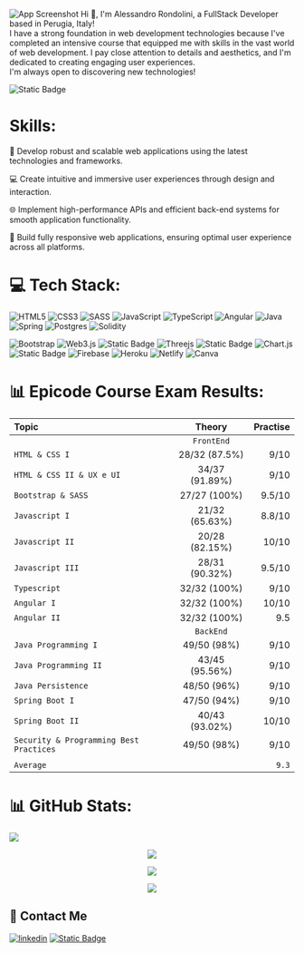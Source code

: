 ![App Screenshot](https://i.postimg.cc/qBDTPFYy/Backgrounf-Linked-In-2.png)
Hi 👋, I'm Alessandro Rondolini, a FullStack Developer based in Perugia, Italy!<br>
I have a strong foundation in web development technologies because I've completed an intensive course that equipped me with skills in the vast world of web development. I pay close attention to details and aesthetics, and I'm dedicated to creating engaging user experiences.<br>
I'm always open to discovering new technologies!

![Static Badge](https://img.shields.io/badge/Crypto%20%26%20Blockchain%20enthusiast-yellow?style=flat&logo=bitcoin)
# Skills:

🚀 Develop robust and scalable web applications using the latest technologies and frameworks.

💻 Create intuitive and immersive user experiences through design and interaction.

🌐 Implement high-performance APIs and efficient back-end systems for smooth application functionality.

📱 Build fully responsive web applications, ensuring optimal user experience across all platforms.

# 💻 Tech Stack:
![HTML5](https://img.shields.io/badge/html5-%23E34F26.svg?style=flat&logo=html5&logoColor=white) 
![CSS3](https://img.shields.io/badge/css3-%231572B6.svg?style=flat&logo=css3&logoColor=white) 
![SASS](https://img.shields.io/badge/SASS-hotpink.svg?style=flat&logo=SASS&logoColor=white) 
![JavaScript](https://img.shields.io/badge/javascript-%23323330.svg?style=flat&logo=javascript&logoColor=%23F7DF1E) 
![TypeScript](https://img.shields.io/badge/typescript-%23007ACC.svg?style=flat&logo=typescript&logoColor=white) 
![Angular](https://img.shields.io/badge/angular-%23DD0031.svg?style=flat&logo=angular&logoColor=white) 
![Java](https://img.shields.io/badge/java-%23ED8B00.svg?style=flat&logo=java&logoColor=white) 
![Spring](https://img.shields.io/badge/spring-%236DB33F.svg?style=flat&logo=spring&logoColor=white) 
![Postgres](https://img.shields.io/badge/postgres-%23316192.svg?style=flat&logo=postgresql&logoColor=white)
![Solidity](https://img.shields.io/badge/Solidity-%23363636.svg?style=flat&logo=solidity&logoColor=white)

![Bootstrap](https://img.shields.io/badge/bootstrap-%23563D7C.svg?style=flat&logo=bootstrap&logoColor=white) 
![Web3.js](https://img.shields.io/badge/web3.js-F16822?style=flat&logo=web3.js&logoColor=white)
![Static Badge](https://img.shields.io/badge/ethers.js-violet?style=flat&logo=ethereum)
![Threejs](https://img.shields.io/badge/threejs-black?style=flat&logo=three.js&logoColor=white)
![Static Badge](https://img.shields.io/badge/anime.js-yellow?style=flat&logo=funimation)
![Chart.js](https://img.shields.io/badge/chart.js-F5788D.svg?style=flat&logo=chart.js&logoColor=white) 
![Static Badge](https://img.shields.io/badge/amChart.js-black?style=flat&logo=chart.js) 
![Firebase](https://img.shields.io/badge/firebase-%23039BE5.svg?style=flat&logo=firebase) 
![Heroku](https://img.shields.io/badge/heroku-%23430098.svg?style=flat&logo=heroku&logoColor=white) 
![Netlify](https://img.shields.io/badge/netlify-%23000000.svg?style=flat&logo=netlify&logoColor=#00C7B7) 
![Canva](https://img.shields.io/badge/Canva-%2300C4CC.svg?style=flat&logo=Canva&logoColor=white)

# 📊 Epicode Course Exam Results:

| Topic | Theory | Practise |
| :---         |     :---:      |          ---: |
|  | `FrontEnd` |  |
| `HTML & CSS I` | 28/32 (87.5%) | 9/10      |
| `HTML & CSS II & UX e UI` | 34/37 (91.89%) | 9/10      |
| `Bootstrap & SASS` | 27/27 (100%) | 9.5/10      |
| `Javascript I` | 21/32 (65.63%) | 8.8/10      |
| `Javascript II` | 20/28 (82.15%) | 10/10      |
| `Javascript III` | 28/31 (90.32%) | 9.5/10      |
| `Typescript` | 32/32 (100%) | 9/10      |
| `Angular I` | 32/32 (100%) | 10/10      |
| `Angular II` | 32/32 (100%) | 9.5      |
|  | `BackEnd` |  |
| `Java Programming I` | 49/50 (98%) | 9/10      |
| `Java Programming II` | 43/45 (95.56%) | 9/10      |
| `Java Persistence` | 48/50 (96%) | 9/10      |
| `Spring Boot I` | 47/50 (94%) | 9/10      |
| `Spring Boot II` | 40/43 (93.02%) | 10/10      |
| `Security & Programming Best Practices` | 49/50 (98%) | 9/10      |
|  |  |       |
| `Average` |  | `9.3`      |


# 📊 GitHub Stats:
![](https://komarev.com/ghpvc/?username=thisisWoe)

<div align="center">

![](https://github-readme-stats.vercel.app/api?username=thisisWoe&theme=radical&hide_border=false&include_all_commits=false&count_private=false?style=center)

![](https://github-readme-stats.vercel.app/api/top-langs/?username=thisisWoe&theme=radical&hide_border=false&include_all_commits=false&count_private=false&layout=compact)

![](https://github-readme-streak-stats.herokuapp.com/?user=thisisWoe&theme=radical&hide_border=false)

</div>

## 📱 Contact Me
[![linkedin](https://img.shields.io/badge/linkedin-0A66C2?style=flat&logo=linkedin&logoColor=white)](https://www.linkedin.com/in/alessandro-rondolini/)
[![Static Badge](https://img.shields.io/badge/Mail%20Me-violet?style=flat&logo=gmail)](mailto:alessandro.rondolini.96@gmail.com?subject=Job_Offer)
